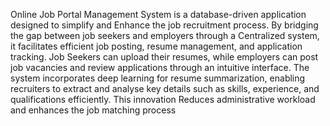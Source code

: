 Online Job Portal Management System is a database-driven application designed to simplify and Enhance the job recruitment process. By bridging the gap between job seekers and employers through a Centralized system, it facilitates efficient job posting, resume management, and application tracking.
Job Seekers can upload their resumes, while employers can post job vacancies and review applications through an intuitive interface. The system incorporates deep learning for resume summarization, enabling recruiters to extract and analyse key details such as skills, experience, and qualifications efficiently. 
This innovation Reduces administrative workload and enhances the job matching process
